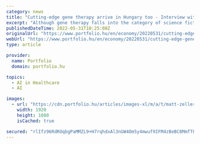 ```yaml
---
category: news
title: "Cutting-edge gene therapy arrive in Hungary too - Interview with the CEO of Novartis Hungária"
excerpt: "Although gene therapy falls into the category of science fiction for many, gene therapy is already present and can have an extraordinary effect in patient treatment, said Matt Zeller, CEO of Novartis Hungária,"
publishedDateTime: 2022-05-31T10:25:00Z
originalUrl: "https://www.portfolio.hu/en/economy/20220531/cutting-edge-gene-therapy-arrive-in-hungary-too-interview-with-the-ceo-of-novartis-hungaria-547965"
webUrl: "https://www.portfolio.hu/en/economy/20220531/cutting-edge-gene-therapy-arrive-in-hungary-too-interview-with-the-ceo-of-novartis-hungaria-547965"
type: article

provider:
  name: Portfolio
  domain: portfolio.hu

topics:
  - AI in Healthcare
  - AI

images:
  - url: "https://cdn.portfolio.hu/articles/images-xl/m/a/t/matt-zeller-novartis-533893.jpg"
    width: 1920
    height: 1080
    isCached: true

secured: "rlIfz96RdROqbgPaMMZL9+H7rqhdxAl3nGW4Om5y4mwuf9IFM4zBeBC8MmfTFBcIdZ8hGtcumW+M/iIdUVC+OeooipdX4sJEuTpOMVzExHyTHYyLQQZklUIneRi+CKDokx2JizU8B0gH2jfRE6HF/0L70ayTCK0D6Cagsak97Snw7WLBPjMuyTsYUu0U3HSdzxhnwi4HYkzcNYZ2I06Hzkevypm6KGRMoGMTO/EzUCho3WB32BlvGOhdjLi/QSArS8v5F+gNiAYJDRIEl8jerW+/amPD5WfDoQKm10qKcTtPU1fdLknEMdpuxoZYXncIA00x993+kwU8A64UJRmwj+l1ZsJ0829IaZTWYFhuBtw=;6BCovuW6lCsGmcMYrURhPg=="
---
```


